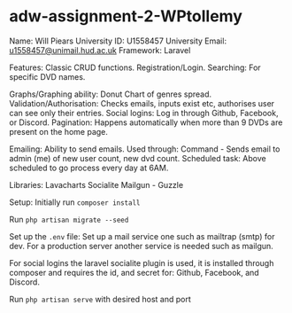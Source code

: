 # adw-assignment-2-WPtollemy

Name: Will Piears
University ID: U1558457
University Email: u1558457@unimail.hud.ac.uk
Framework: Laravel


Features:
Classic CRUD functions.
Registration/Login.
Searching: For specific DVD names.

Graphs/Graphing ability: Donut Chart of genres spread.
Validation/Authorisation: Checks emails, inputs exist etc, authorises user can see only their entries.
Social logins: Log in through Github, Facebook, or Discord.
Pagination: Happens automatically when more than 9 DVDs are present on the home page.

Emailing: Ability to send emails. Used through:
Command - Sends email to admin (me) of new user count, new dvd count.
Scheduled task: Above scheduled to go process every day at 6AM.

Libraries:
Lavacharts
Socialite
Mailgun - Guzzle



Setup:
Initially run `composer install`

Run `php artisan migrate --seed`

Set up the `.env` file:
Set up a mail service one such as mailtrap (smtp) for dev.
For a production server another service is needed such as mailgun.

For social logins the laravel socialite plugin is used, it is installed through composer
and requires the id, and secret for: Github, Facebook, and Discord.

Run `php artisan serve` with desired host and port
